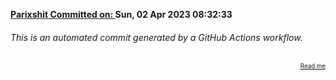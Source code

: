 **[Parixshit Committed on: ](https://github.com/Parixshit/AutoCommit/commit/fc5d9393f480301f3d05c08a8229734703a12d60) Sun, 02 Apr 2023 08:32:33** <!-- 8cfb669bc0231311758e0bfca0b07544ed9e3836 -->

###### This is an automated commit generated by a GitHub Actions workflow.

<div align="right"><sub><sup><a href="https://github.com/Parixshit/AutoCommit.git">Read me</a></sup></sub></div>
